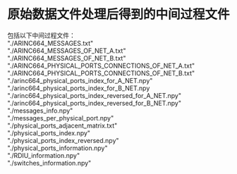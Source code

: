 # 原始数据文件处理后得到的中间过程文件
包括以下中间过程文件：\
"./ARINC664_MESSAGES.txt"\
"./ARINC664_MESSAGES_OF_NET_A.txt"\
"./ARINC664_MESSAGES_OF_NET_B.txt"\
"./ARINC664_PHYSICAL_PORTS_CONNECTIONS_OF_NET_A.txt"\
"./ARINC664_PHYSICAL_PORTS_CONNECTIONS_OF_NET_B.txt"\
"./arinc664_physical_ports_index_for_A_NET.npy"\
"./arinc664_physical_ports_index_for_B_NET.npy
"./arinc664_physical_ports_index_reversed_for_A_NET.npy"\
"./arinc664_physical_ports_index_reversed_for_B_NET.npy"\
"./messages_info.npy"\
"./messages_per_physical_port.npy"\
"./physical_ports_adjacent_matrix.txt"\
"./physical_ports_index.npy"\
"./physical_ports_index_reversed.npy"\
"./physical_ports_information.npy"\
"./RDIU_information.npy"\
"./switches_information.npy"
